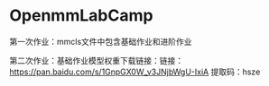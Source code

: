 # OpenmmLabCamp

第一次作业：mmcls文件中包含基础作业和进阶作业

第二次作业：基础作业模型权重下载链接：链接：https://pan.baidu.com/s/1GnpGX0W_v3JNjbWgU-IxiA 
提取码：hsze 